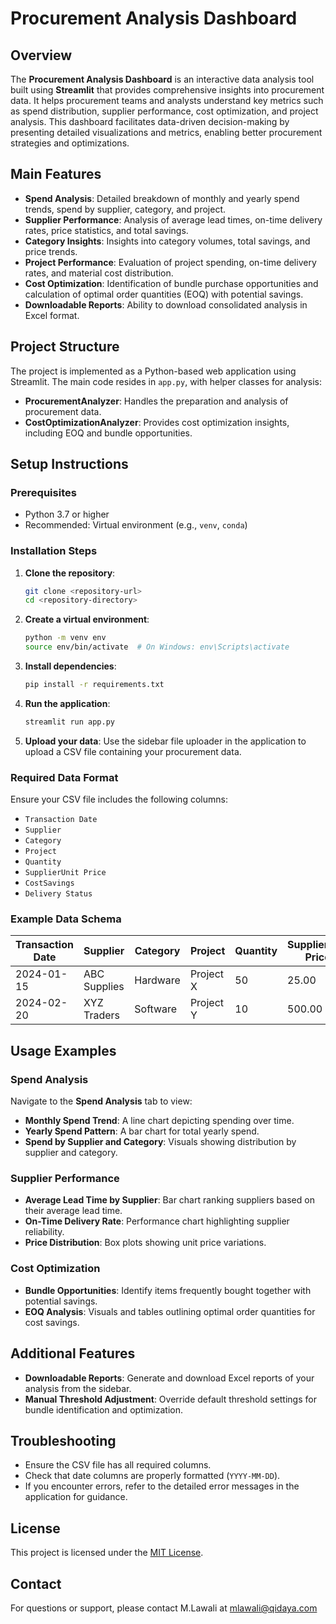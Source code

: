 # Procurement Analysis Dashboard

## Overview
The **Procurement Analysis Dashboard** is an interactive data analysis tool built using **Streamlit** that provides comprehensive insights into procurement data. It helps procurement teams and analysts understand key metrics such as spend distribution, supplier performance, cost optimization, and project analysis. This dashboard facilitates data-driven decision-making by presenting detailed visualizations and metrics, enabling better procurement strategies and optimizations.

## Main Features
- **Spend Analysis**: Detailed breakdown of monthly and yearly spend trends, spend by supplier, category, and project.
- **Supplier Performance**: Analysis of average lead times, on-time delivery rates, price statistics, and total savings.
- **Category Insights**: Insights into category volumes, total savings, and price trends.
- **Project Performance**: Evaluation of project spending, on-time delivery rates, and material cost distribution.
- **Cost Optimization**: Identification of bundle purchase opportunities and calculation of optimal order quantities (EOQ) with potential savings.
- **Downloadable Reports**: Ability to download consolidated analysis in Excel format.

## Project Structure
The project is implemented as a Python-based web application using Streamlit. The main code resides in `app.py`, with helper classes for analysis:
- **ProcurementAnalyzer**: Handles the preparation and analysis of procurement data.
- **CostOptimizationAnalyzer**: Provides cost optimization insights, including EOQ and bundle opportunities.

## Setup Instructions
### Prerequisites
- Python 3.7 or higher
- Recommended: Virtual environment (e.g., `venv`, `conda`)

### Installation Steps
1. **Clone the repository**:
   ```bash
   git clone <repository-url>
   cd <repository-directory>
   ```
2. **Create a virtual environment**:
   ```bash
   python -m venv env
   source env/bin/activate  # On Windows: env\Scripts\activate
   ```
3. **Install dependencies**:
   ```bash
   pip install -r requirements.txt
   ```
4. **Run the application**:
   ```bash
   streamlit run app.py
   ```
5. **Upload your data**: Use the sidebar file uploader in the application to upload a CSV file containing your procurement data.

### Required Data Format
Ensure your CSV file includes the following columns:
- `Transaction Date`
- `Supplier`
- `Category`
- `Project`
- `Quantity`
- `SupplierUnit Price`
- `CostSavings`
- `Delivery Status`

### Example Data Schema
| Transaction Date | Supplier       | Category | Project    | Quantity | SupplierUnit Price | CostSavings | Delivery Status |
|------------------|----------------|----------|------------|----------|---------------------|-------------|------------------|
| 2024-01-15       | ABC Supplies   | Hardware | Project X  | 50       | 25.00               | 100.00      | On Time          |
| 2024-02-20       | XYZ Traders    | Software | Project Y  | 10       | 500.00              | 0.00        | Late             |

## Usage Examples
### Spend Analysis
Navigate to the **Spend Analysis** tab to view:
- **Monthly Spend Trend**: A line chart depicting spending over time.
- **Yearly Spend Pattern**: A bar chart for total yearly spend.
- **Spend by Supplier and Category**: Visuals showing distribution by supplier and category.

### Supplier Performance
- **Average Lead Time by Supplier**: Bar chart ranking suppliers based on their average lead time.
- **On-Time Delivery Rate**: Performance chart highlighting supplier reliability.
- **Price Distribution**: Box plots showing unit price variations.

### Cost Optimization
- **Bundle Opportunities**: Identify items frequently bought together with potential savings.
- **EOQ Analysis**: Visuals and tables outlining optimal order quantities for cost savings.

## Additional Features
- **Downloadable Reports**: Generate and download Excel reports of your analysis from the sidebar.
- **Manual Threshold Adjustment**: Override default threshold settings for bundle identification and optimization.

## Troubleshooting
- Ensure the CSV file has all required columns.
- Check that date columns are properly formatted (`YYYY-MM-DD`).
- If you encounter errors, refer to the detailed error messages in the application for guidance.

## License
This project is licensed under the [MIT License](LICENSE).

## Contact
For questions or support, please contact M.Lawali at mlawali@qidaya.com

